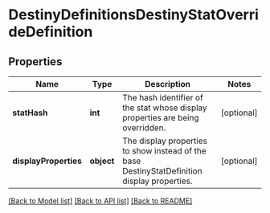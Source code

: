 # DestinyDefinitionsDestinyStatOverrideDefinition

## Properties
Name | Type | Description | Notes
------------ | ------------- | ------------- | -------------
**statHash** | **int** | The hash identifier of the stat whose display properties are being overridden. | [optional] 
**displayProperties** | **object** | The display properties to show instead of the base DestinyStatDefinition display properties. | [optional] 

[[Back to Model list]](../README.md#documentation-for-models) [[Back to API list]](../README.md#documentation-for-api-endpoints) [[Back to README]](../README.md)


